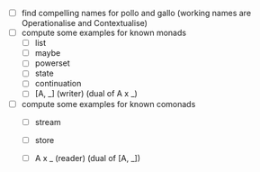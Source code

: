 - [ ] find compelling names for pollo and gallo (working names are Operationalise and Contextualise)
- [ ] compute some examples for known monads
  - [ ] list
  - [ ] maybe
  - [ ] powerset
  - [ ] state
  - [ ] continuation
  - [ ] [A, _] (writer) (dual of A x _)
- [ ] compute some examples for known comonads
  - [ ] stream
  - [ ] store
  - [ ] A x _ (reader) (dual of [A, _])

